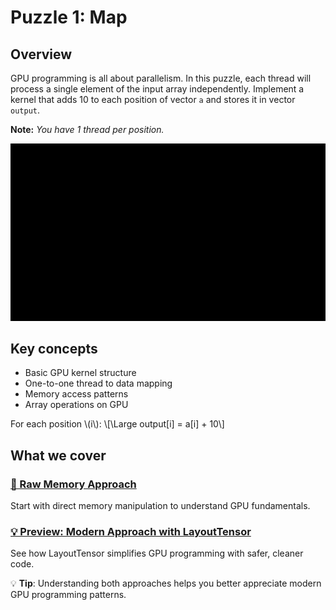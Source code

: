 # Puzzle 1: Map

## Overview

GPU programming is all about parallelism. In this puzzle, each thread will process a single element of the input array independently.
Implement a kernel that adds 10 to each position of vector `a` and stores it in vector `output`.

**Note:** _You have 1 thread per position._

![Map](./media/videos/720p30/puzzle_01_viz.gif)

## Key concepts
- Basic GPU kernel structure
- One-to-one thread to data mapping
- Memory access patterns
- Array operations on GPU

For each position \\(i\\):
\\[\Large output[i] = a[i] + 10\\]

## What we cover

### [🔰 Raw Memory Approach](./raw.md)
Start with direct memory manipulation to understand GPU fundamentals.

### [💡 Preview: Modern Approach with LayoutTensor](./layout_tensor_preview.md)
See how LayoutTensor simplifies GPU programming with safer, cleaner code.

💡 **Tip**: Understanding both approaches helps you better appreciate modern GPU programming patterns.
